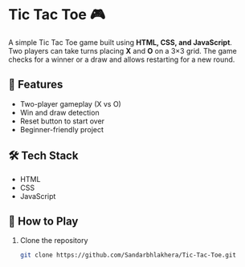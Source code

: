 # Tic Tac Toe 🎮  

A simple Tic Tac Toe game built using **HTML, CSS, and JavaScript**.  
Two players can take turns placing **X** and **O** on a 3×3 grid. The game checks for a winner or a draw and allows restarting for a new round.  

## 🚀 Features  
- Two-player gameplay (X vs O)  
- Win and draw detection  
- Reset button to start over  
- Beginner-friendly project  

## 🛠️ Tech Stack  
- HTML  
- CSS  
- JavaScript  

## 📂 How to Play  
1. Clone the repository  
   ```bash
   git clone https://github.com/Sandarbhlakhera/Tic-Tac-Toe.git
